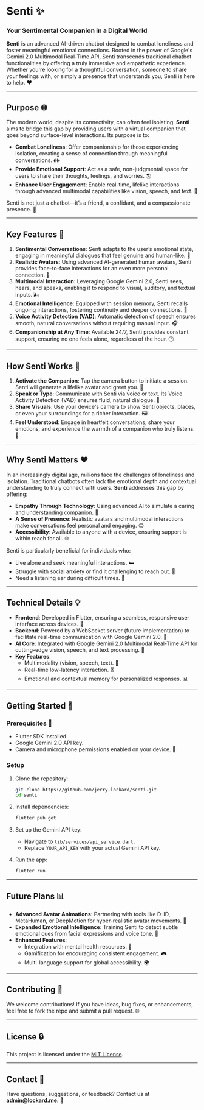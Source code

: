 # **Senti**  ✨
### **Your Sentimental Companion in a Digital World**  

**Senti** is an advanced AI-driven chatbot designed to combat loneliness and foster meaningful emotional connections. Rooted in the power of Google's Gemini 2.0 Multimodal Real-Time API, Senti transcends traditional chatbot functionalities by offering a truly immersive and empathetic experience. Whether you're looking for a thoughtful conversation, someone to share your feelings with, or simply a presence that understands you, Senti is here to help.  ❤️

---

## **Purpose**  🌐

The modern world, despite its connectivity, can often feel isolating. **Senti** aims to bridge this gap by providing users with a virtual companion that goes beyond surface-level interactions. Its purpose is to:  

- **Combat Loneliness**: Offer companionship for those experiencing isolation, creating a sense of connection through meaningful conversations. 👪  
- **Provide Emotional Support**: Act as a safe, non-judgmental space for users to share their thoughts, feelings, and worries. 🌎  
- **Enhance User Engagement**: Enable real-time, lifelike interactions through advanced multimodal capabilities like vision, speech, and text. 🎥  

Senti is not just a chatbot—it’s a friend, a confidant, and a compassionate presence. 🙏  

---

## **Key Features**  🔄

1. **Sentimental Conversations**: Senti adapts to the user’s emotional state, engaging in meaningful dialogues that feel genuine and human-like. 💌
2. **Realistic Avatars**: Using advanced AI-generated human avatars, Senti provides face-to-face interactions for an even more personal connection. 👤
3. **Multimodal Interaction**: Leveraging Google Gemini 2.0, Senti sees, hears, and speaks, enabling it to respond to visual, auditory, and textual inputs. 🌬
4. **Emotional Intelligence**: Equipped with session memory, Senti recalls ongoing interactions, fostering continuity and deeper connections. 🧠
5. **Voice Activity Detection (VAD)**: Automatic detection of speech ensures smooth, natural conversations without requiring manual input. 🎧
6. **Companionship at Any Time**: Available 24/7, Senti provides constant support, ensuring no one feels alone, regardless of the hour. 🕒

---

## **How Senti Works**  🤖

1. **Activate the Companion**: Tap the camera button to initiate a session. Senti will generate a lifelike avatar and greet you. 📲
2. **Speak or Type**: Communicate with Senti via voice or text. Its Voice Activity Detection (VAD) ensures fluid, natural dialogue. 🎤
3. **Share Visuals**: Use your device's camera to show Senti objects, places, or even your surroundings for a richer interaction. 🖼
4. **Feel Understood**: Engage in heartfelt conversations, share your emotions, and experience the warmth of a companion who truly listens. 🙏

---

## **Why Senti Matters**  ❤️

In an increasingly digital age, millions face the challenges of loneliness and isolation. Traditional chatbots often lack the emotional depth and contextual understanding to truly connect with users. **Senti** addresses this gap by offering:  

- **Empathy Through Technology**: Using advanced AI to simulate a caring and understanding companion. 🧡  
- **A Sense of Presence**: Realistic avatars and multimodal interactions make conversations feel personal and engaging. 😊  
- **Accessibility**: Available to anyone with a device, ensuring support is within reach for all. 🌐  

Senti is particularly beneficial for individuals who:  
- Live alone and seek meaningful interactions. 🛏  
- Struggle with social anxiety or find it challenging to reach out. 🧠  
- Need a listening ear during difficult times. 🚫

---

## **Technical Details**  💡

- **Frontend**: Developed in Flutter, ensuring a seamless, responsive user interface across devices. 🌄
- **Backend**: Powered by a WebSocket server (future implementation) to facilitate real-time communication with Google Gemini 2.0. 🎥
- **AI Core**: Integrated with Google Gemini 2.0 Multimodal Real-Time API for cutting-edge vision, speech, and text processing. 🎨
- **Key Features**:  
  - Multimodality (vision, speech, text). 🔄  
  - Real-time low-latency interaction. ⏳  
  - Emotional and contextual memory for personalized responses. 📊

---

## **Getting Started**  🌿

### **Prerequisites**  🔨
- Flutter SDK installed.
- Google Gemini 2.0 API key.
- Camera and microphone permissions enabled on your device. 📼

### **Setup**  
1. Clone the repository:  
   ```bash  
   git clone https://github.com/jerry-lockard/senti.git  
   cd senti  
   ```  
2. Install dependencies:  
   ```bash  
   flutter pub get  
   ```  
3. Set up the Gemini API key:  
   - Navigate to `lib/services/api_service.dart`.  
   - Replace `YOUR_API_KEY` with your actual Gemini API key.  

4. Run the app:  
   ```bash  
   flutter run  
   ```  

---

## **Future Plans**  📊

- **Advanced Avatar Animations**: Partnering with tools like D-ID, MetaHuman, or DeepMotion for hyper-realistic avatar movements. 🕺  
- **Expanded Emotional Intelligence**: Training Senti to detect subtle emotional cues from facial expressions and voice tone. 🙏  
- **Enhanced Features**:  
  - Integration with mental health resources. 🤖  
  - Gamification for encouraging consistent engagement. 🎮  
  - Multi-language support for global accessibility. 🌍

---

## **Contributing**  🙏

We welcome contributions! If you have ideas, bug fixes, or enhancements, feel free to fork the repo and submit a pull request. 🌐

---

## **License**  🔒

This project is licensed under the [MIT License](LICENSE).

---

## **Contact**  📧

Have questions, suggestions, or feedback? Contact us at **admin@lockard.me**. 💌

